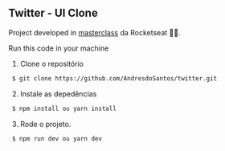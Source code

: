 ## Twitter - UI Clone

Project developed in [masterclass]('https://youtu.be/K-8z_4xvT3o') da Rocketseat 🚀🚀.

Run this code in your machine

1. Clone o repositório
```bash 
 $ git clone https://github.com/AndresdoSantos/twitter.git
```
2. Instale as depedências
```bash 
 $ npm install ou yarn install
```
3. Rode o projeto.
```bash 
 $ npm run dev ou yarn dev
```
